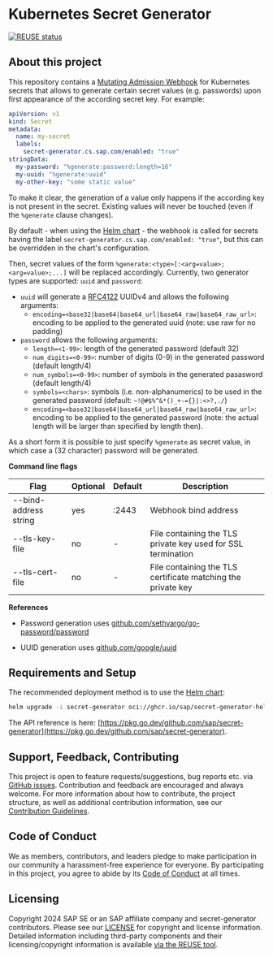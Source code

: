# Kubernetes Secret Generator

[![REUSE status](https://api.reuse.software/badge/github.com/SAP/secret-generator)](https://api.reuse.software/info/github.com/SAP/secret-generator)

## About this project

This repository contains a [Mutating Admission Webhook](https://kubernetes.io/docs/reference/access-authn-authz/extensible-admission-controllers) for Kubernetes secrets that allows to generate certain secret values (e.g. passwords) upon first appearance of the according secret key. For example:

```yaml
apiVersion: v1
kind: Secret
metadata:
  name: my-secret
  labels:
    secret-generator.cs.sap.com/enabled: "true"
stringData:
  my-password: "%generate:password:length=16"
  my-uuid: "%generate:uuid"
  my-other-key: "some static value"
```

To make it clear, the generation of a value only happens if the according key is not present in the secret. Existing values will never be touched (even if the `%generate` clause changes).

By default - when using the [Helm chart](https://github.com/sap/secret-generator-helm) - the webhook is called for secrets having the label `secret-generator.cs.sap.com/enabled: "true"`, but this can be overridden in the chart's configuration.

Then, secret values of the form `%generate:<type>[:<arg=value>;<arg=value>;...]` will be replaced accordingly.
Currently, two generator types are supported: `uuid` and `password`:
- `uuid` will generate a [RFC4122](https://datatracker.ietf.org/doc/html/rfc4122) UUIDv4 and allows the following arguments:
  - `encoding=<base32|base64|base64_url|base64_raw|base64_raw_url>`: encoding to be applied to the generated uuid (note: use raw for no padding)
- `password` allows the following arguments:
  - `length=<1-99>`: length of the generated password (default 32)
  - `num_digits=<0-99>`: number of digits (0-9) in the generated password (default length/4)
  - `num_symbols=<0-99>`: number of symbols in the generated pasasword (default length/4)
  - `symbols=<chars>`: symbols (i.e. non-alphanumerics) to be used in the generated password (default: `~!@#$%^&*()_+-={}|:<>?,./`)
  - `encoding=<base32|base64|base64_url|base64_raw|base64_raw_url>`: encoding to be applied to the generated password (note: the actual length will be larger than specified by length then).

As a short form it is possible to just specify `%generate` as secret value, in which case a (32 character) password will be generated.

**Command line flags**

|Flag                         |Optional|Default|Description                                                 |
|-----------------------------|--------|-------|------------------------------------------------------------|
|--bind-address string         |yes     |:2443  |Webhook bind address                                        |
|--tls-key-file                |no      |-      |File containing the TLS private key used for SSL termination|
|--tls-cert-file               |no      |-      |File containing the TLS certificate matching the private key|

**References**

- Password generation uses [github.com/sethvargo/go-password/password](https://pkg.go.dev/github.com/sethvargo/go-password)

- UUID generation uses [github.com/google/uuid](https://pkg.go.dev/github.com/google/uuid)

## Requirements and Setup

The recommended deployment method is to use the [Helm chart](https://github.com/sap/secret-generator-helm):

```bash
helm upgrade -i secret-generator oci://ghcr.io/sap/secret-generator-helm/secret-generator
```

The API reference is here: [https://pkg.go.dev/github.com/sap/secret-generator](https://pkg.go.dev/github.com/sap/secret-generator).

## Support, Feedback, Contributing

This project is open to feature requests/suggestions, bug reports etc. via [GitHub issues](https://github.com/SAP/secret-generator/issues). Contribution and feedback are encouraged and always welcome. For more information about how to contribute, the project structure, as well as additional contribution information, see our [Contribution Guidelines](CONTRIBUTING.md).

## Code of Conduct

We as members, contributors, and leaders pledge to make participation in our community a harassment-free experience for everyone. By participating in this project, you agree to abide by its [Code of Conduct](https://github.com/SAP/.github/blob/main/CODE_OF_CONDUCT.md) at all times.

## Licensing

Copyright 2024 SAP SE or an SAP affiliate company and secret-generator contributors. Please see our [LICENSE](LICENSE) for copyright and license information. Detailed information including third-party components and their licensing/copyright information is available [via the REUSE tool](https://api.reuse.software/info/github.com/SAP/secret-generator).
